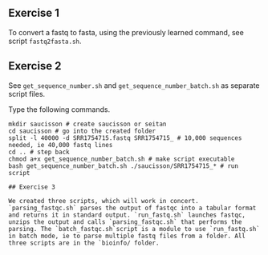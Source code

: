 ## Exercise 1

To convert a fastq to fasta, using the previously learned command, see script `fastq2fasta.sh`. 

## Exercise 2

See `get_sequence_number.sh` and `get_sequence_number_batch.sh` as separate script files. 

Type the following commands. 
```
mkdir saucisson # create saucisson or seitan
cd saucisson # go into the created folder
split -l 40000 -d SRR1754715.fastq SRR1754715_ # 10,000 sequences needed, ie 40,000 fastq lines
cd .. # step back
chmod a+x get_sequence_number_batch.sh # make script executable
bash get_sequence_number_batch.sh ./saucisson/SRR1754715_* # run script

## Exercise 3

We created three scripts, which will work in concert. `parsing_fastqc.sh` parses the output of fastqc into a tabular format and returns it in standard output. `run_fastq.sh` launches fastqc, unzips the output and calls `parsing_fastqc.sh` that performs the parsing. The `batch_fastqc.sh`script is a module to use `run_fastq.sh` in batch mode, ie to parse multiple fastq files from a folder. All three scripts are in the `bioinfo/ folder. 
